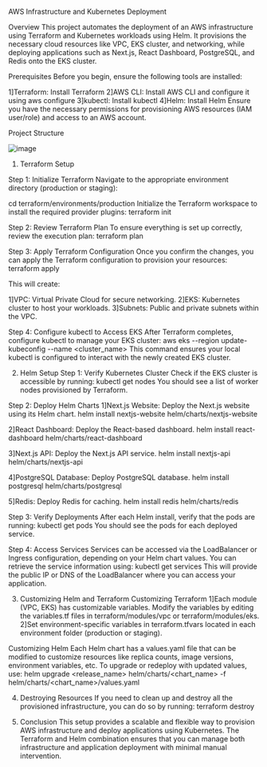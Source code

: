 AWS Infrastructure and Kubernetes Deployment

Overview
This project automates the deployment of an AWS infrastructure using Terraform and Kubernetes workloads using Helm. It provisions the necessary cloud resources like VPC, EKS cluster, and networking, while deploying applications such as Next.js, React Dashboard, PostgreSQL, and Redis onto the EKS cluster.

Prerequisites
Before you begin, ensure the following tools are installed:

1]Terraform: Install Terraform
2]AWS CLI: Install AWS CLI and configure it using aws configure
3]kubectl: Install kubectl
4]Helm: Install Helm
Ensure you have the necessary permissions for provisioning AWS resources (IAM user/role) and access to an AWS account.

Project Structure

![image](https://github.com/user-attachments/assets/b82637b7-4cba-43ad-9e41-557b243d2259)




1. Terraform Setup

Step 1: Initialize Terraform
Navigate to the appropriate environment directory (production or staging):

cd terraform/environments/production
Initialize the Terraform workspace to install the required provider plugins:
terraform init

Step 2: Review Terraform Plan
To ensure everything is set up correctly, review the execution plan:
terraform plan

Step 3: Apply Terraform Configuration
Once you confirm the changes, you can apply the Terraform configuration to provision your resources:
terraform apply


This will create:

1]VPC: Virtual Private Cloud for secure networking.
2]EKS: Kubernetes cluster to host your workloads.
3]Subnets: Public and private subnets within the VPC.


Step 4: Configure kubectl to Access EKS
After Terraform completes, configure kubectl to manage your EKS cluster:
aws eks --region <region> update-kubeconfig --name <cluster_name>
This command ensures your local kubectl is configured to interact with the newly created EKS cluster.

2. Helm Setup
Step 1: Verify Kubernetes Cluster
Check if the EKS cluster is accessible by running:
kubectl get nodes
You should see a list of worker nodes provisioned by Terraform.

Step 2: Deploy Helm Charts
1]Next.js Website: Deploy the Next.js website using its Helm chart.
helm install nextjs-website helm/charts/nextjs-website

2]React Dashboard: Deploy the React-based dashboard.
helm install react-dashboard helm/charts/react-dashboard

3]Next.js API: Deploy the Next.js API service.
helm install nextjs-api helm/charts/nextjs-api

4]PostgreSQL Database: Deploy PostgreSQL database.
helm install postgresql helm/charts/postgresql

5]Redis: Deploy Redis for caching.
helm install redis helm/charts/redis

Step 3: Verify Deployments
After each Helm install, verify that the pods are running:
kubectl get pods
You should see the pods for each deployed service.

Step 4: Access Services
Services can be accessed via the LoadBalancer or Ingress configuration, depending on your Helm chart values. You can retrieve the service information using:
kubectl get services
This will provide the public IP or DNS of the LoadBalancer where you can access your application.

3. Customizing Helm and Terraform
Customizing Terraform
1]Each module (VPC, EKS) has customizable variables. Modify the variables by editing the variables.tf files in terraform/modules/vpc or terraform/modules/eks.
2]Set environment-specific variables in terraform.tfvars located in each environment folder (production or staging).


Customizing Helm
Each Helm chart has a values.yaml file that can be modified to customize resources like replica counts, image versions, environment variables, etc.
To upgrade or redeploy with updated values, use:
helm upgrade <release_name> helm/charts/<chart_name> -f helm/charts/<chart_name>/values.yaml

4. Destroying Resources
If you need to clean up and destroy all the provisioned infrastructure, you can do so by running:
terraform destroy


5. Conclusion
This setup provides a scalable and flexible way to provision AWS infrastructure and deploy applications using Kubernetes. The Terraform and Helm combination ensures that you can manage both infrastructure and application deployment with minimal manual intervention.

